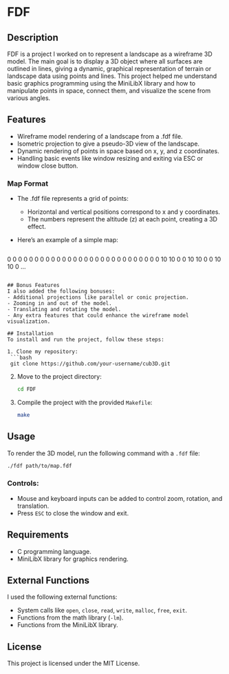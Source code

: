
# FDF

## Description
FDF is a project I worked on to represent a landscape as a wireframe 3D model. The main goal is to display a 3D object where all surfaces are outlined in lines, giving a dynamic, graphical representation of terrain or landscape data using points and lines. This project helped me understand basic graphics programming using the MiniLibX library and how to manipulate points in space, connect them, and visualize the scene from various angles.

## Features
- Wireframe model rendering of a landscape from a .fdf file.
- Isometric projection to give a pseudo-3D view of the landscape.
- Dynamic rendering of points in space based on x, y, and z coordinates.
- Handling basic events like window resizing and exiting via ESC or window close button.

### Map Format
- The .fdf file represents a grid of points:
  - Horizontal and vertical positions correspond to x and y coordinates.
  - The numbers represent the altitude (z) at each point, creating a 3D effect.

- Here’s an example of a simple map:
  ```
 0 0 0 0 0 0 0 0 0 0 0 0 0
0 0 0 0 0 0 0 0 0 0 0 0 0
0 0 10 10 0 0 10 10 0 0 10 10 0
...
  ```

## Bonus Features
I also added the following bonuses:
- Additional projections like parallel or conic projection.
- Zooming in and out of the model.
- Translating and rotating the model.
- Any extra features that could enhance the wireframe model visualization.

## Installation
To install and run the project, follow these steps:

1. Clone my repository:
   ```bash
   git clone https://github.com/your-username/cub3D.git
   ```
2. Move to the project directory:
   ```bash
   cd FDF
   ```
3. Compile the project with the provided `Makefile`:
   ```bash
   make
   ```

## Usage
To render the 3D model, run the following command with a `.fdf` file:
```bash
./fdf path/to/map.fdf
```

### Controls:
- Mouse and keyboard inputs can be added to control zoom, rotation, and translation.
- Press `ESC` to close the window and exit.

## Requirements
- C programming language.
- MiniLibX library for graphics rendering.

## External Functions
I used the following external functions:
- System calls like `open`, `close`, `read`, `write`, `malloc`, `free`, `exit`.
- Functions from the math library (`-lm`).
- Functions from the MiniLibX library.

## License
This project is licensed under the MIT License.

